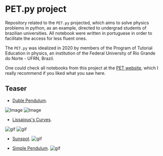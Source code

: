 # **PET.py** project

Repository related to the `PET.py` projected, which aims to solve physics problems in python, as an example, directed to undergrad students of brazilian universities. All notebook were written in portuguese in order to facilitate the access for less fluent ones. 

The `PET.py` was idealized in 2020 by members of the Program of Tutorial Education in physics, an institution of the Federal University of Rio Grande do Norte - UFRN, Brazil. 

One could check all notebooks from this project at the [PET website](https://petfisica.home.blog/pet-py/), which I really recommend if you liked what you saw here.

## Teaser

- [Duble Pendulum](https://github.com/GabrielZuza/PET/blob/master/Duble_Pendulum.ipynb).

![Image](https://github.com/GabrielZuza/PET/blob/master/Plots/Duble/Plot3.gif)
![Image](https://github.com/GabrielZuza/PET/blob/master/Plots/Duble/Plot1.gif)

- [Lissajous's Curves](https://github.com/GabrielZuza/PET/blob/master/Curva_de_lissajous.ipynb).

![gif](https://github.com/GabrielZuza/PET/blob/master/Plots/Lissajous_GIF.gif)
![gif](https://github.com/GabrielZuza/PET/blob/master/Plots/Lissajous.png)


- [Sunspot](https://github.com/GabrielZuza/PET/blob/master/Sunspots.ipynb).
![gif](https://github.com/GabrielZuza/PET/blob/master/Plots/Sunspots.png)

- [Simple Pendulum](https://github.com/GabrielZuza/PET/blob/master/Pendulo_Simples.ipynb).
![gif](https://github.com/GabrielZuza/PET/blob/master/Plots/simple_pend.png)

